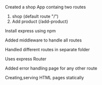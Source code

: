 Created a shop App containg two routes

1) shop (default route "/")
2) Add product (/add-product)

Install express using npm

Added middleware to handle all routes

Handled different routes in separate folder

Uses express Router

Added error handling page for any other route

Creating,serving HTML pages statically
